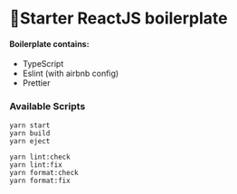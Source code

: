 # 🚀Starter ReactJS boilerplate 
#### Boilerplate contains:
- TypeScript
- Eslint (with airbnb config)
- Prettier

### Available Scripts
```
yarn start
yarn build
yarn eject

yarn lint:check
yarn lint:fix
yarn format:check
yarn format:fix
```

